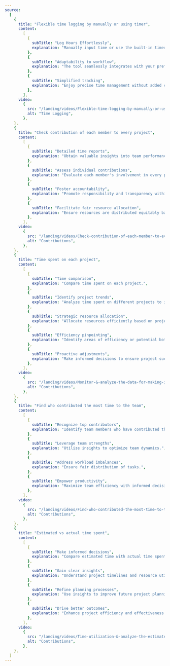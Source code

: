 ```yaml
---
source:
  [
    {
      title: "Flexible time logging by manually or using timer",
      content:
        [
          {
            subTitle: "Log Hours Effortlessly",
            explanation: "Manually input time or use the built-in timer.",
          },
          {
            subTitle: "Adaptability to workflow",
            explanation: "The tool seamlessly integrates with your preferred method for accurate tracking.",
          },
          {
            subTitle: "Simplified tracking",
            explanation: "Enjoy precise time management without added complexity.",
          },
        ],
      video:
        {
          src: "/landing/videos/Flexible-time-logging-by-manually-or-using-timer.mp4",
          alt: "Time Logging",
        },
    },
    {
      title: "Check contribution of each member to every project",
      content:
        [
          {
            subTitle: "Detailed time reports",
            explanation: "Obtain valuable insights into team performance.",
          },
          {
            subTitle: "Assess individual contributions",
            explanation: "Evaluate each member's involvement in every project.",
          },
          {
            subTitle: "Foster accountability",
            explanation: "Promote responsibility and transparency within the team.",
          },
          {
            subTitle: "Facilitate fair resource allocation",
            explanation: "Ensure resources are distributed equitably based on performance.",
          },
        ],
      video:
        {
          src: "/landing/videos/Check-contribution-of-each-member-to-every-project.mp4",
          alt: "Contributions",
        },
    },
    {
      title: "Time spent on each project",
      content:
        [
          {
            subTitle: "Time comparison",
            explanation: "Compare time spent on each project.",
          },
          {
            subTitle: "Identify project trends",
            explanation: "Analyze time spent on different projects to identify trends.",
          },
          {
            subTitle: "Strategic resource allocation",
            explanation: "Allocate resources efficiently based on project analysis.",
          },
          {
            subTitle: "Efficiency pinpointing",
            explanation: "Identify areas of efficiency or potential bottlenecks in projects.",
          },
          {
            subTitle: "Proactive adjustments",
            explanation: "Make informed decisions to ensure project success through proactive adjustments.",
          },
        ],
      video:
        {
          src: "/landing/videos/Monitor-&-analyze-the-data-for-making-informed-decisions.mp4",
          alt: "Contributions",
        },
    },
    {
      title: "Find who contributed the most time to the team",
      content:
        [
          {
            subTitle: "Recognize top contributors",
            explanation: "Identify team members who have contributed the most time.",
          },
          {
            subTitle: "Leverage team strengths",
            explanation: "Utilize insights to optimize team dynamics.",
          },
          {
            subTitle: "Address workload imbalances",
            explanation: "Ensure fair distribution of tasks.",
          },
          {
            subTitle: "Empower productivity",
            explanation: "Maximize team efficiency with informed decision-making.",
          },
        ],
      video:
        {
          src: "/landing/videos/Find-who-contributed-the-most-time-to-the-team.mp4",
          alt: "Contributions",
        },
    },
    {
      title: "Estimated vs actual time spent",
      content:
        [
          {
            subTitle: "Make informed decisions",
            explanation: "Compare estimated time with actual time spent on projects.",
          },
          {
            subTitle: "Gain clear insights",
            explanation: "Understand project timelines and resource utilization.",
          },
          {
            subTitle: "Refine planning processes",
            explanation: "Use insights to improve future project planning.",
          },
          {
            subTitle: "Drive better outcomes",
            explanation: "Enhance project efficiency and effectiveness.",
          },
        ],
      video:
        {
          src: "/landing/videos/Time-utilization-&-analyze-the-estimated-e-vs-actual.mp4",
          alt: "Contributions",
        },
    },
  ]
---
```

